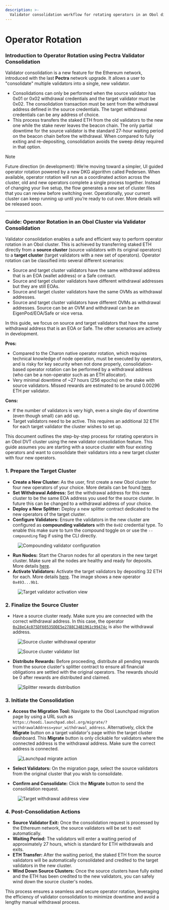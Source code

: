 ```yaml
---
description: >-
  Validator consolidation workflow for rotating operators in an Obol distributed validator cluster.
---
```


# Operator Rotation

### Introduction to Operator Rotation using Pectra Validator Consolidation

Validator consolidation is a new feature for the Ethereum network, introduced with the last **Pectra** network upgrade. It allows a user to "consolidate" multiple validators into a single, new validator.

- Consolidations can only be performed when the source validator has 0x01 or 0x02 withdrawal credentials and the target validator must be 0x02. The consolidation transaction must be sent from the withdrawal address defined in the source credentials. The target withdrawal credentials can be any address of choice.
- This process transfers the staked ETH from the old validators to the new one while the stake never leaves the beacon chain. The only partial downtime for the source validator is the standard 27-hour waiting period on the beacon chain before the withdrawal. When compared to fully exiting and re-depositing, consolidation avoids the sweep delay required in that option.

> [!NOTE]
> Future direction (in development): We’re moving toward a simpler, UI guided operator rotation powered by a new DKG algorithm called Pedersen. When available, operator rotation will run as a coordinated action across the cluster, old and new operators complete a single process together. Instead of changing your live setup, the flow generates a new set of cluster files that you can review before switching over. Operationally, your current cluster can keep running up until you’re ready to cut over. More details will be released soon.
---

### Guide: Operator Rotation in an Obol Cluster via Validator Consolidation

Validator consolidation enables a safe and efficient way to perform operator rotation in an Obol cluster. This is achieved by transferring staked ETH directly from a **source cluster** (source validators with its original operators) to a **target cluster** (target validators with a new set of operators). Operator rotation can be classified into several different scenarios:

- Source and target cluster validators have the same withdrawal address that is an EOA (wallet address) or a Safe contract.
- Source and target cluster validators have different withdrawal addresses but they are still EOAs.
- Source and target cluster validators have the same OVMs as withdrawal addresses.
- Source and target cluster validators have different OVMs as withdrawal addresses. Source can be an OVM and withdrawal can be an EigenPod/EOA/Safe or vice versa.

In this guide, we focus on source and target validators that have the same withdrawal address that is an EOA or Safe. The other scenarios are actively in development.

**Pros:**

- Compared to the Charon native operator rotation, which requires technical knowledge of node operation, must be executed by operators, and is risky for key security when not done properly, consolidation-based operator rotation can be performed by a withdrawal address (who can be a non-operator such as an ETH allocator).
- Very minimal downtime of ~27 hours (256 epochs) on the stake with source validators. Missed rewards are estimated to be around 0.00296 ETH per validator.

**Cons:**

- If the number of validators is very high, even a single day of downtime (even though small) can add up.
- Target validators need to be active. This requires an additional 32 ETH for each target validator the cluster wishes to set up.

This document outlines the step-by-step process for rotating operators in an Obol DVT cluster using the new validator consolidation feature. This guide assumes you are starting with a source cluster with four existing operators and want to consolidate their validators into a new target cluster with four new operators.

### 1. Prepare the Target Cluster

- **Create a New Cluster:** As the user, first create a new Obol cluster for four new operators of your choice. More details can be found [here](https://docs.obol.org/run-a-dv/start/create-a-dv-with-a-group).
- **Set Withdrawal Address:** Set the withdrawal address for this new cluster to be the same EOA address you used for the source cluster. In future this can be changed to a withdrawal address of your choice.
- **Deploy a New Splitter:** Deploy a new splitter contract dedicated to the new operators of the target cluster.
- **Configure Validators:** Ensure the validators in the new cluster are configured as **compounding validators** with the `0x02` credential type. To enable this make sure to turn the compound toggle on or use the `--compounding` flag if using the CLI directly.

<figure><img src="../../.gitbook/assets/operator-rotation-compounding.png" alt="Compounding validator configuration"><figcaption></figcaption></figure>

- **Run Nodes:** Start the Charon nodes for all operators in the new target cluster. Make sure all the nodes are healthy and ready for deposits. More details [here](https://docs.obol.org/run-a-dv/running/monitoring).
- **Activate Validators:** Activate the target validators by depositing 32 ETH for each. More details [here](https://docs.obol.org/run-a-dv/running/activate-a-dv). The image shows a new operator `0x493...9b1`.

<figure><img src="../../.gitbook/assets/operator-rotation-activate.png" alt="Target validator activation view"><figcaption></figcaption></figure>

### 2. Finalize the Source Cluster

- Have a source cluster ready. Make sure you are connected with the correct withdrawal address. In this case, the operator [`0x28eC4c075DF60535DDE5e2788C34B1961c99474c`](https://hoodi.launchpad.obol.org/operator/0x28eC4c075DF60535DDE5e2788C34B1961c99474c/) is also the withdrawal address.

<figure><img src="../../.gitbook/assets/operator-rotation-source-withdrawal.png" alt="Source cluster withdrawal operator"><figcaption></figcaption></figure>

<figure><img src="../../.gitbook/assets/operator-rotation-source-dashboard.png" alt="Source cluster validator list"><figcaption></figcaption></figure>

- **Distribute Rewards:** Before proceeding, distribute all pending rewards from the source cluster's splitter contract to ensure all financial obligations are settled with the original operators. The rewards should be 0 after rewards are distributed and claimed.

<figure><img src="../../.gitbook/assets/operator-rotation-rewards.png" alt="Splitter rewards distribution"><figcaption></figcaption></figure>

### 3. Initiate the Consolidation

- **Access the Migration Tool:** Navigate to the Obol Launchpad migration page by using a URL such as `https://hoodi.launchpad.obol.org/migrate/?withdrawalAddress=your_withdrawal_address`. Alternatively, click the **Migrate** button on a target validator's page within the target cluster dashboard. This **Migrate** button is only clickable for validators where the connected address is the withdrawal address. Make sure the correct address is connected.

<figure><img src="../../.gitbook/assets/operator-rotation-migrate.png" alt="Launchpad migrate action"><figcaption></figcaption></figure>

- **Select Validators:** On the migration page, select the source validators from the original cluster that you wish to consolidate.



- **Confirm and Consolidate:** Click the **Migrate** button to send the consolidation request.


<figure><img src="../../.gitbook/assets/operator-rotation-target-withdrawal.png" alt="Target withdrawal address view"><figcaption></figcaption></figure>

### 4. Post-Consolidation Actions

- **Source Validator Exit:** Once the consolidation request is processed by the Ethereum network, the source validators will be set to exit automatically.
- **Waiting Period:** The validators will enter a waiting period of approximately 27 hours, which is standard for ETH withdrawals and exits.
- **ETH Transfer:** After the waiting period, the staked ETH from the source validators will be automatically consolidated and credited to the target validators in the new cluster.
- **Wind Down Source Clusters:** Once the source clusters have fully exited and the ETH has been credited to the new validators, you can safely wind down the source cluster's nodes.

This process ensures a seamless and secure operator rotation, leveraging the efficiency of validator consolidation to minimize downtime and avoid a lengthy manual withdrawal process.
